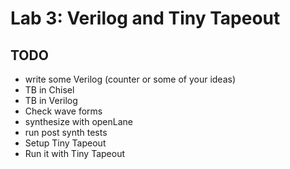 # Lab 3: Verilog and Tiny Tapeout

## TODO
 * write some Verilog (counter or some of your ideas)
 * TB in Chisel
 * TB in Verilog
 * Check wave forms
 * synthesize with openLane
 * run post synth tests
 * Setup Tiny Tapeout
 * Run it with Tiny Tapeout

